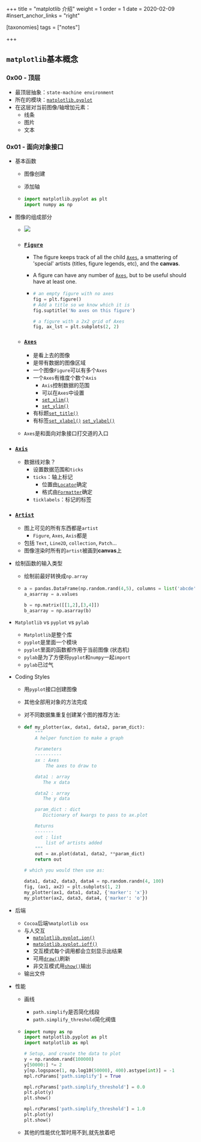 +++
title = "matplotlib 介绍"
weight = 1
order = 1
date = 2020-02-09
#insert_anchor_links = "right"

[taxonomies]
tags = ["notes"]

+++

## `matplotlib`基本概念

### 0x00 - 顶层

- 最顶层抽象：`state-machine environment`
- 所在的模块：[`matplotlib.pyplot`](https://matplotlib.org/api/_as_gen/matplotlib.pyplot.html#module-matplotlib.pyplot)
- 在这层对当前图像/轴增加元素：
  - 线条
  - 图片
  - 文本

### 0x01 - 面向对象接口

- 基本函数

  - 图像创建

  - 添加轴

  - ```python
    import matplotlib.pyplot as plt
    import numpy as np
    ```

- 图像的组成部分

  - <img src="https://matplotlib.org/_images/anatomy.png" />

  - ### [`Figure`](https://matplotlib.org/api/_as_gen/matplotlib.figure.Figure.html#matplotlib.figure.Figure)

    - The figure keeps track of all the child [`Axes`](https://matplotlib.org/api/axes_api.html#matplotlib.axes.Axes), a smattering of 'special' artists (titles, figure legends, etc), and the **canvas**.

    - A figure can have any number of [`Axes`](https://matplotlib.org/api/axes_api.html#matplotlib.axes.Axes), but to be useful should have at least one.

    - ```python
      # an empty figure with no axes
      fig = plt.figure()
      # Add a title so we know which it is
      fig.suptitle('No axes on this figure')
      
      # a figure with a 2x2 grid of Axes
      fig, ax_lst = plt.subplots(2, 2) 
      ```

  - ### [`Axes`](https://matplotlib.org/api/axes_api.html#matplotlib.axes.Axes)

    - 是看上去的图像
    - 是带有数据的图像区域
    - 一个图像`Figure`可以有多个`Axes`
    - 一个`Axes`有维度个数个`Axis`
      - `Axis`控制数据的范围
      - 可以在`Axes`中设置
      - [`set_xlim()`](https://matplotlib.org/api/_as_gen/matplotlib.axes.Axes.set_xlim.html#matplotlib.axes.Axes.set_xlim)
      - [`set_ylim()`](https://matplotlib.org/api/_as_gen/matplotlib.axes.Axes.set_ylim.html#matplotlib.axes.Axes.set_ylim)
    - 有标题[`set_title()`](https://matplotlib.org/api/_as_gen/matplotlib.axes.Axes.set_title.html#matplotlib.axes.Axes.set_title)
    - 有标签[`set_xlabel()`](https://matplotlib.org/api/_as_gen/matplotlib.axes.Axes.set_xlabel.html#matplotlib.axes.Axes.set_xlabel) [`set_ylabel()`](https://matplotlib.org/api/_as_gen/matplotlib.axes.Axes.set_ylabel.html#matplotlib.axes.Axes.set_ylabel)
  - `Axes`是和面向对象接口打交道的入口
  
- ### [`Axis`](https://matplotlib.org/api/axis_api.html#matplotlib.axis.Axis)

  - 数据线对象？
    - 设置数据范围和`ticks`
    - `ticks`：轴上标记
      - 位置由[`Locator`](https://matplotlib.org/api/ticker_api.html#matplotlib.ticker.Locator)确定
      - 格式由[`Formatter`](https://matplotlib.org/api/ticker_api.html#matplotlib.ticker.Formatter)确定
    - `ticklabels`：标记的标签

- ### [`Artist`](https://matplotlib.org/api/artist_api.html#matplotlib.artist.Artist)

  - 图上可见的所有东西都是`artist`
    - `Figure`, `Axes`, `Axis`都是
  - 包括 `Text`, `Line2D`, `collection`, `Patch`...
  - 图像渲染时所有的`artist`被画到**canvas**上
  
- 绘制函数的输入类型

  - 绘制前最好转换成`np.array`

  - ```python
    a = pandas.DataFrame(np.random.rand(4,5), columns = list('abcde'))
    a_asarray = a.values
    
    b = np.matrix([[1,2],[3,4]])
    b_asarray = np.asarray(b)
    
    ```

- `Matplotlib` vs `pyplot` vs `pylab`

  - `Matplotlib`是整个库
  - `pyplot`是里面一个模块
  - `pyplot`里面的函数都作用于当前图像 (状态机)
  - `pylab`是为了方便将`pyplot`和`numpy`一起`import`
  - `pylab`已过气

- Coding Styles

  - 用`pyplot`接口创建图像

  - 其他全部用对象的方法完成

  - 对不同数据集重复创建某个图的推荐方法:

  - ```python
    def my_plotter(ax, data1, data2, param_dict):
        """
        A helper function to make a graph
    
        Parameters
        ----------
        ax : Axes
            The axes to draw to
    
        data1 : array
           The x data
    
        data2 : array
           The y data
    
        param_dict : dict
           Dictionary of kwargs to pass to ax.plot
    
        Returns
        -------
        out : list
            list of artists added
        """
        out = ax.plot(data1, data2, **param_dict)
        return out
    
    # which you would then use as:
    
    data1, data2, data3, data4 = np.random.randn(4, 100)
    fig, (ax1, ax2) = plt.subplots(1, 2)
    my_plotter(ax1, data1, data2, {'marker': 'x'})
    my_plotter(ax2, data3, data4, {'marker': 'o'})
    
    ```

- 后端

  - `Cocoa`后端`%matplotlib osx​`
  - 与人交互
    - [`matplotlib.pyplot.ion()`](https://matplotlib.org/api/_as_gen/matplotlib.pyplot.ion.html#matplotlib.pyplot.ion)
    - [`matplotlib.pyplot.ioff()`](https://matplotlib.org/api/_as_gen/matplotlib.pyplot.ioff.html#matplotlib.pyplot.ioff)
    - 交互模式每个调用都会立刻显示出结果
    - 可用[`draw()`](https://matplotlib.org/api/_as_gen/matplotlib.pyplot.draw.html#matplotlib.pyplot.draw)刷新
    - 非交互模式用[`show()`](https://matplotlib.org/api/_as_gen/matplotlib.pyplot.show.html#matplotlib.pyplot.show)输出
  - 输出文件

- 性能

  - 画线

    - `path.simplify`是否简化线段
    - `path.simplify_threshold`简化阀值

  - ```python
    import numpy as np
    import matplotlib.pyplot as plt
    import matplotlib as mpl
    
    # Setup, and create the data to plot
    y = np.random.rand(100000)
    y[50000:] *= 2
    y[np.logspace(1, np.log10(50000), 400).astype(int)] = -1
    mpl.rcParams['path.simplify'] = True
    
    mpl.rcParams['path.simplify_threshold'] = 0.0
    plt.plot(y)
    plt.show()
    
    mpl.rcParams['path.simplify_threshold'] = 1.0
    plt.plot(y)
    plt.show()
    ```

  - 其他的性能优化暂时用不到,就先放着吧

